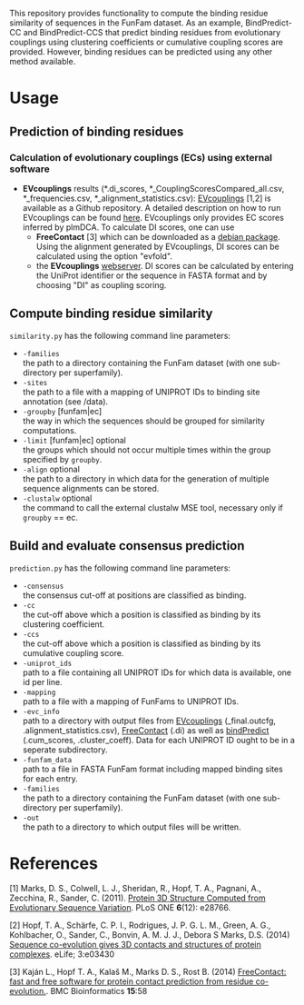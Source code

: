 This repository provides functionality to compute the binding residue similarity of sequences in the FunFam dataset. As an example, BindPredict-CC and BindPredict-CCS that predict binding residues from evolutionary couplings using clustering coefficients or cumulative coupling scores are provided. However, binding residues can be predicted using any other method available.

# Usage
## Prediction of binding residues
### Calculation of evolutionary couplings (ECs) using external software

- **EVcouplings** results (\*.di_scores, \*_CouplingScoresCompared_all.csv, \*_frequencies.csv, \*_alignment_statistics.csv): [EVcouplings](http://evfold.org/evfold-web/newmarkec.do) [1,2] is available as a Github repository. A detailed description on how to run EVcouplings can be found [here](https://github.com/debbiemarkslab/EVcouplings). EVcouplings only provides EC scores inferred by plmDCA. To calculate DI scores, one can use
  - **FreeContact** [3] which can be downloaded as a [debian package](https://packages.debian.org/search?keywords=freecontact). Using the alignment generated by EVcouplings, DI scores can be calculated using the option "evfold".
  - the **EVcouplings** [webserver](http://evfold.org/evfold-web/newmarkec.do). DI scores can be calculated by entering the UniProt identifier or the sequence in FASTA format and by choosing "DI" as coupling scoring.

## Compute binding residue similarity
`similarity.py` has the following command line parameters:
* `-families`  
    the path to a directory containing the FunFam dataset (with one sub-directory per superfamily).
* `-sites`  
    the path to a file with a mapping of UNIPROT IDs to binding site annotation (see /data).
* `-groupby` [funfam|ec]  
    the way in which the sequences should be grouped for similarity computations.
* `-limit` [funfam|ec]   optional  
    the groups which should not occur multiple times within the group specified by `groupby`.
* `-align`               optional  
    the path to a directory in which data for the generation of multiple sequence alignments can be stored.
* `-clustalw`            optional  
    the command to call the external clustalw MSE tool, necessary only if `groupby` == ec.

## Build and evaluate consensus prediction
`prediction.py` has the following command line parameters:
* `-consensus`  
    the consensus cut-off at positions are classified as binding.
* `-cc`  
    the cut-off above which a position is classified as binding by its clustering coefficient.
* `-ccs`  
    the cut-off above which a position is classified as binding by its cumulative coupling score.
* `-uniprot_ids`  
    path to a file containing all UNIPROT IDs for which data is available, one id per line.
* `-mapping`  
    path to a file with a mapping of FunFams to UNIPROT IDs.
* `-evc_info`  
    path to a directory with output files from [EVcouplings](http://evfold.org/evfold-web/newmarkec.do) (\_final.outcfg, .alignment_statistics.csv), [FreeContact](https://rostlab.org/owiki/index.php/FreeContact) (.di) as well as [bindPredict](https://github.com/Rostlab/bindPredict) (.cum_scores, .cluster_coeff). Data for each UNIPROT ID ought to be in a seperate subdirectory.
* `-funfam_data`  
    path to a file in FASTA FunFam format including mapped binding sites for each entry.
* `-families`  
    the path to a directory containing the FunFam dataset (with one sub-directory per superfamily).
* `-out`  
    the path to a directory to which output files will be written.
    
 # References
[1] Marks, D. S., Colwell, L. J., Sheridan, R., Hopf, T. A., Pagnani, A., Zecchina, R., Sander, C. (2011). [Protein 3D Structure Computed from Evolutionary Sequence Variation](http://journals.plos.org/plosone/article?id=10.1371/journal.pone.0028766). PLoS ONE **6**(12): e28766.

[2] Hopf, T. A., Schärfe, C. P. I., Rodrigues, J. P. G. L. M., Green, A. G., Kohlbacher, O., Sander, C., Bonvin, A. M. J. J., Debora S Marks, D.S. (2014) [Sequence co-evolution gives 3D contacts and structures of protein complexes](https://elifesciences.org/articles/03430). eLife; 3:e03430

[3] Kaján L., Hopf T. A., Kalaš M., Marks D. S., Rost B. (2014) [FreeContact: fast and free software for protein contact prediction from residue co-evolution.](https://bmcbioinformatics.biomedcentral.com/articles/10.1186/1471-2105-15-85). BMC Bioinformatics **15**:58
